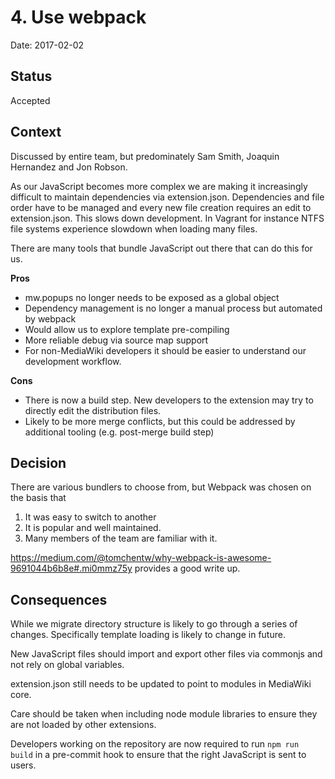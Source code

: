 # 4. Use webpack

Date: 2017-02-02

## Status

Accepted

## Context

Discussed by entire team, but predominately Sam Smith, Joaquin Hernandez and
Jon Robson.

As our JavaScript becomes more complex we are making it increasingly difficult
to maintain dependencies via extension.json. Dependencies and file order have
to be managed and every new file creation requires an edit to extension.json.
This slows down development. In Vagrant for instance NTFS file systems
experience slowdown when loading many files.

There are many tools that bundle JavaScript out there that can do this for us.

**Pros**
* mw.popups no longer needs to be exposed as a global object
* Dependency management is no longer a manual process but automated by webpack
* Would allow us to explore template pre-compiling
* More reliable debug via source map support
* For non-MediaWiki developers it should be easier to understand our
development workflow.

**Cons**
* There is now a build step. New developers to the extension may try to
directly edit the distribution files.
* Likely to be more merge conflicts, but this could be addressed by additional
tooling (e.g. post-merge build step)

## Decision

There are various bundlers to choose from, but Webpack was chosen on the basis
that
1) It was easy to switch to another
2) It is popular and well maintained.
3) Many members of the team are familiar with it.

https://medium.com/@tomchentw/why-webpack-is-awesome-9691044b6b8e#.mi0mmz75y
provides a good write up.

## Consequences

While we migrate directory structure is likely to go through a series of
changes. Specifically template loading is likely to change in future.

New JavaScript files should import and export other files via commonjs and
not rely on global variables.

extension.json still needs to be updated to point to modules in MediaWiki
core.

Care should be taken when including node module libraries to ensure they
are not loaded by other extensions.

Developers working on the repository are now required to run `npm run build`
in a pre-commit hook to ensure that the right JavaScript is sent to users.

